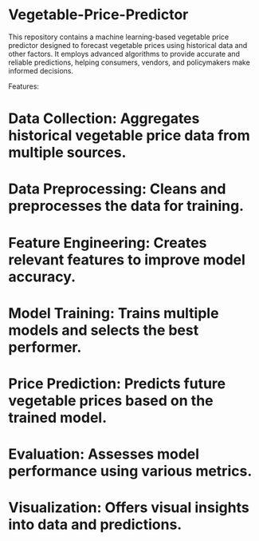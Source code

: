 # Vegetable-Price-Predictor
This repository contains a machine learning-based vegetable price predictor designed to forecast vegetable prices using historical data and other factors. It employs advanced algorithms to provide accurate and reliable predictions, helping consumers, vendors, and policymakers make informed decisions.

Features:
# Data Collection: Aggregates historical vegetable price data from multiple sources.
# Data Preprocessing: Cleans and preprocesses the data for training.
# Feature Engineering: Creates relevant features to improve model accuracy.
# Model Training: Trains multiple models and selects the best performer.
# Price Prediction: Predicts future vegetable prices based on the trained model.
# Evaluation: Assesses model performance using various metrics.
# Visualization: Offers visual insights into data and predictions.

